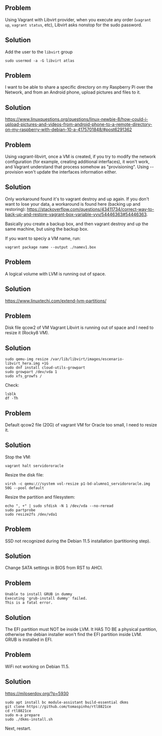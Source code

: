 ## Problem

Using Vagrant with Libvirt provider, when you execute any order (`vagrant up`, `vagrant status`, etc), Libvirt asks nonstop for the sudo password.

## Solution

Add the user to the `libvirt` group
```
sudo usermod -a -G libvirt atlas
```



## Problem

I want to be able to share a specific directory on my Raspberry Pi over the Network, and from an Android phone, upload pictures and files to it.

## Solution

https://www.linuxquestions.org/questions/linux-newbie-8/how-could-i-upload-pictures-and-videos-from-android-phone-to-a-remote-directory-on-my-raspberry-with-debian-10-a-4175701848/#post6291362



## Problem

Using vagrant-libvirt, once a VM is created, if you try to modify the network configuration (for example, creating additional interfaces), it won't work, and Vagrant understand that process somehow as "provisioning". Using --provision won't update the interfaces information either.

## Solution

Only workaround found it's to vagrant destroy and up again. If you don't want to lose your data, a workaround is found here (backing up and restoring): https://stackoverflow.com/questions/43411734/correct-way-to-back-up-and-restore-vagrant-box-variable-vvv/54446363#54446363.

Basically you create a backup box, and then vagrant destroy and up the same machine, but using the backup box.

If you want to speciy a VM name, run:
```
vagrant package name --output ./namev1.box
```



## Problem

A logical volume with LVM is running out of space.

## Solution

https://www.linuxtechi.com/extend-lvm-partitions/


## Problem

Disk file qcow2 of VM Vagrant Libvirt is running out of space and I need to resize it (Rocky8 VM).

## Solution

```
sudo qemu-img resize /var/lib/libvirt/images/escenario-libvirt_hera.img +1G
sudo dnf install cloud-utils-growpart
sudo growpart /dev/vda 1
sudo xfs_growfs /
```

Check:
```
lsblk
df -Th
```



## Problem

Default qcow2 file (20G) of vagrant VM for Oracle too small, I need to resize it.

## Solution

Stop the VM:

```shell
vagrant halt servidororacle
```

Resize the disk file:

```shell
virsh -c qemu:///system vol-resize p1-bd-alumno1_servidororacle.img 50G --pool default
```

Resize the partition and filesystem:

```shell
echo ", +" | sudo sfdisk -N 1 /dev/vda --no-reread
sudo partprobe
sudo resize2fs /dev/vda1
```








## Problem

SSD not recognized during the Debian 11.5 installation (partitioning step).

## Solution

Change SATA settings in BIOS from RST to AHCI.



## Problem

```
Unable to install GRUB in dummy
Executing 'grub-install dummy' failed.
This is a fatal error.
```

## Solution

The EFI partition must NOT be inside LVM. It HAS TO BE a physical partition, otherwise the debian installer won't find the EFI partition inside LVM.  
GRUB is installed in EFI.



## Problem

WiFi not working on Debian 11.5.

## Solution

https://miloserdov.org/?p=5930

```
sudo apt install bc module-assistant build-essential dkms
git clone https://github.com/tomaspinho/rtl8821ce
cd rtl8821ce
sudo m-a prepare
sudo ./dkms-install.sh
```

Next, restart.
